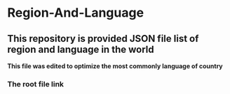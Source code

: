 # Region-And-Language
<h2>This repository is provided JSON file list of region and language in the world</h2>
<p><b>This file was edited to optimize the most commonly language of country</b></p>
<h3>The root file link <a href="https://github.com/samayo/country-json/blob/master/src/country-by-languages.json"/></h3>
